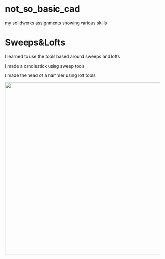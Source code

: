 # not_so_basic_cad
my solidworks assignments showing various skills

# Sweeps&Lofts
I learned to use the tools based around sweeps and lofts

I made a candlestick using sweep tools



I made the head of a hammer using loft tools

<img src="https://lh3.googleusercontent.com/f-dXoWFtiasxEXpYhxkYcTLbzVYSIb859CP8-23d0BmSWCIeuiu8UIHzZwex0JtXDSbYjw=s122" height="557" width="799"/>
